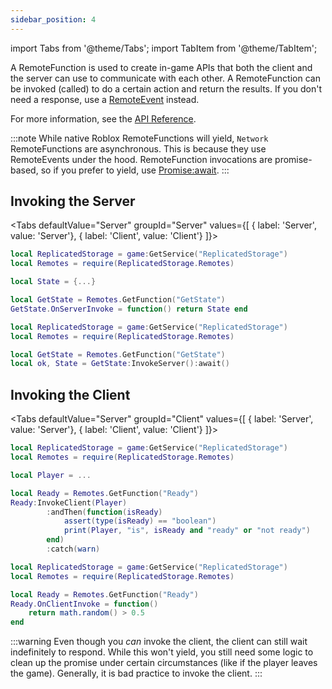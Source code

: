 ```yaml
---
sidebar_position: 4
---
```

import Tabs from '@theme/Tabs';
import TabItem from '@theme/TabItem';

A RemoteFunction is used to create in-game APIs that both the client and the server can use to communicate with each other. A RemoteFunction can be invoked (called) to do a certain action and return the results. If you don't need a response, use a [RemoteEvent](/docs/Getting%20Started/Remote%20Events) instead.

For more information, see the [API Reference](/api/RemoteFunction).

:::note
While native Roblox RemoteFunctions will yield, `Network` RemoteFunctions are asynchronous. This is because they use RemoteEvents under the hood. RemoteFunction invocations are promise-based, so if you prefer to yield, use [Promise:await](https://eryn.io/roblox-lua-promise/api/Promise#await).
:::

## Invoking the Server
<Tabs defaultValue="Server" groupId="Server" values={[
	{ label: 'Server', value: 'Server'},
	{ label: 'Client', value: 'Client'}
]}>

<TabItem value="Server">

```lua title="ServerScriptService/Main.lua"
local ReplicatedStorage = game:GetService("ReplicatedStorage")
local Remotes = require(ReplicatedStorage.Remotes)

local State = {...}

local GetState = Remotes.GetFunction("GetState")
GetState.OnServerInvoke = function() return State end
```

</TabItem>

<TabItem value="Client">

```lua title="StarterPlayerScripts/Main.lua"
local ReplicatedStorage = game:GetService("ReplicatedStorage")
local Remotes = require(ReplicatedStorage.Remotes)

local GetState = Remotes.GetFunction("GetState")
local ok, State = GetState:InvokeServer():await()
```

</TabItem>
</Tabs>

## Invoking the Client
<Tabs defaultValue="Server" groupId="Client" values={[
	{ label: 'Server', value: 'Server'},
	{ label: 'Client', value: 'Client'}
]}>

<TabItem value="Server">

```lua title="ServerScriptService/Main.lua"
local ReplicatedStorage = game:GetService("ReplicatedStorage")
local Remotes = require(ReplicatedStorage.Remotes)

local Player = ...

local Ready = Remotes.GetFunction("Ready")
Ready:InvokeClient(Player)
		:andThen(function(isReady)
			assert(type(isReady) == "boolean")
			print(Player, "is", isReady and "ready" or "not ready")
		end)
		:catch(warn)
```

</TabItem>

<TabItem value="Client">

```lua title="StarterPlayerScripts/Main.lua"
local ReplicatedStorage = game:GetService("ReplicatedStorage")
local Remotes = require(ReplicatedStorage.Remotes)

local Ready = Remotes.GetFunction("Ready")
Ready.OnClientInvoke = function()
	return math.random() > 0.5
end
```

</TabItem>
</Tabs>

:::warning
Even though you _can_ invoke the client, the client can still wait indefinitely to respond. While this won't yield, you still need some logic to clean up the promise under certain circumstances (like if the player leaves the game). Generally, it is bad practice to invoke the client.
:::